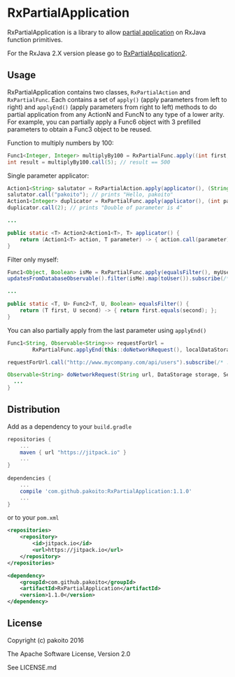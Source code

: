 # RxPartialApplication

RxPartialApplication is a library to allow [partial application](https://en.wikipedia.org/wiki/Partial_application) on RxJava function primitives.

For the RxJava 2.X version please go to [RxPartialApplication2](https://github.com/pakoito/RxPartialApplication2).

## Usage

RxPartialApplication contains two classes, `RxPartialAction` and `RxPartialFunc`. Each contains a set of `apply()` (apply parameters from left to right) and `applyEnd()` (apply parameters from right to left) methods to do partial application from any ActionN and FuncN to any type of a lower arity. For example, you can partially apply a Func6 object with 3 prefilled parameters to obtain a Func3 object to be reused.

Function to multiply numbers by 100:
```java
Func1<Integer, Integer> multiplyBy100 = RxPartialFunc.apply((int first, int second) -> { return first * second; }, 100);
int result = multiplyBy100.call(5); // result == 500
```

Single parameter applicator:
```java
Action1<String> salutator = RxPartialAction.apply(applicator(), (String parameter) -> { System.out.println("Hello, " + parameter); } );
salutator.call("pakoito"); // prints "Hello, pakoito"
Action1<Integer> duplicator = RxPartialFunc.apply(applicator(), (int parameter) -> { System.out.println("Double of parameter is " + 2 * parameter); } );
duplicator.call(2); // prints "Double of parameter is 4"

...

public static <T> Action2<Action1<T>, T> applicator() {
    return (Action1<T> action, T parameter) -> { action.call(parameter); };
}
```

Filter only myself:
```java
Func1<Object, Boolean> isMe = RxPartialFunc.apply(equalsFilter(), myUser);
updatesFromDatabaseObservable().filter(isMe).map(toUser()).subscribe(/* ... */);

...

public static <T, U> Func2<T, U, Boolean> equalsFilter() {
    return (T first, U second) -> { return first.equals(second); };
}
```

You can also partially apply from the last parameter using `applyEnd()`

```java
Func1<String, Observable<String>>> requestForUrl = 
        RxPartialFunc.applyEnd(this::doNetworkRequest(), localDataStorage, ServerInfo.default(), RetrofitRequest.getInstance());

requestForUrl.call("http://www.mycompany.com/api/users").subscribe(/* ... */);

Observable<String> doNetworkRequest(String url, DataStorage storage, ServerInformation server, HttpClient client){
  ...
}
```

## Distribution

Add as a dependency to your `build.gradle`
```groovy
repositories {
    ...
    maven { url "https://jitpack.io" }
    ...
}
    
dependencies {
    ...
    compile 'com.github.pakoito:RxPartialApplication:1.1.0'
    ...
}
```
or to your `pom.xml`

```xml
<repositories>
    <repository>
        <id>jitpack.io</id>
        <url>https://jitpack.io</url>
    </repository>
</repositories>

<dependency>
    <groupId>com.github.pakoito</groupId>
    <artifactId>RxPartialApplication</artifactId>
    <version>1.1.0</version>
</dependency>
```

## License

Copyright (c) pakoito 2016

The Apache Software License, Version 2.0

See LICENSE.md
